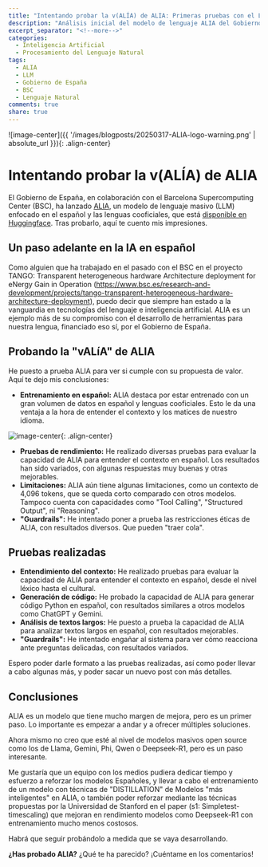```yaml
---
title: "Intentando probar la v(ALÍA) de ALIA: Primeras pruebas con el LLM del Gobierno de España"
description: "Análisis inicial del modelo de lenguaje ALIA del Gobierno de España, con pruebas de rendimiento y entendimiento del contexto en español."
excerpt_separator: "<!--more-->"
categories:
  - Inteligencia Artificial
  - Procesamiento del Lenguaje Natural
tags:
  - ALIA
  - LLM
  - Gobierno de España
  - BSC
  - Lenguaje Natural
comments: true
share: true
---
```


![image-center]({{ '/images/blogposts/20250317-ALIA-logo-warning.png' | absolute_url }}){: .align-center}

# Intentando probar la v(ALÍA) de ALIA

El Gobierno de España, en colaboración con el Barcelona Supercomputing Center (BSC), ha lanzado [ALIA](https://alia.gob.es), un modelo de lenguaje masivo (LLM) enfocado en el español y las lenguas cooficiales, que está [disponible en Huggingface](https://langtech-bsc.gitbook.io/alia-kit/modelos/modelos-de-texto). Tras probarlo, aquí te cuento mis impresiones.

## Un paso adelante en la IA en español

Como alguien que ha trabajado en el pasado con el BSC en el proyecto TANGO: Transparent heterogeneous hardware Architecture deployment for eNergy Gain in Operation (https://www.bsc.es/research-and-development/projects/tango-transparent-heterogeneous-hardware-architecture-deployment), puedo decir que siempre han estado a la vanguardia en tecnologías del lenguaje e inteligencia artificial. ALIA es un ejemplo más de su compromiso con el desarrollo de herramientas para nuestra lengua, financiado eso sí, por el Gobierno de España.

<!--more-->

## Probando la "vALíA" de ALIA

He puesto a prueba ALIA para ver si cumple con su propuesta de valor. Aquí te dejo mis conclusiones:

* **Entrenamiento en español:** ALIA destaca por estar entrenado con un gran volumen de datos en español y lenguas cooficiales. Esto le da una ventaja a la hora de entender el contexto y los matices de nuestro idioma.

![image-center](https://huggingface.co/BSC-LT/ALIA-40b/resolve/main/images/corpus_languages.png){: .align-center}

* **Pruebas de rendimiento:** He realizado diversas pruebas para evaluar la capacidad de ALIA para entender el contexto en español. Los resultados han sido variados, con algunas respuestas muy buenas y otras mejorables.
* **Limitaciones:** ALIA aún tiene algunas limitaciones, como un contexto de 4,096 tokens, que se queda corto comparado con otros modelos. Tampoco cuenta con capacidades como "Tool Calling", "Structured Output", ni "Reasoning".
* **"Guardrails":** He intentado poner a prueba las restricciones éticas de ALIA, con resultados diversos. Que pueden "traer cola".

## Pruebas realizadas

* **Entendimiento del contexto:** He realizado pruebas para evaluar la capacidad de ALIA para entender el contexto en español, desde el nivel léxico hasta el cultural.
* **Generación de código:** He probado la capacidad de ALIA para generar código Python en español, con resultados similares a otros modelos como ChatGPT y Gemini.
* **Análisis de textos largos:** He puesto a prueba la capacidad de ALIA para analizar textos largos en español, con resultados mejorables.
* **"Guardrails":** He intentado engañar al sistema para ver cómo reacciona ante preguntas delicadas, con resultados variados.

Espero poder darle formato a las pruebas realizadas, así como poder llevar a cabo algunas más, y poder sacar un nuevo post con más detalles.

## Conclusiones

ALIA es un modelo que tiene mucho margen de mejora, pero es un primer paso. Lo importante es empezar a andar y a ofrecer múltiples soluciones. 

Ahora mismo no creo que esté al nivel de modelos masivos open source como los de Llama, Gemini, Phi, Qwen o Deepseek-R1, pero es un paso interesante.

Me gustaría que un equipo con los medios pudiera dedicar tiempo y esfuerzo a reforzar los modelos Españoles, y llevar a cabo el entrenamiento de un modelo con técnicas de "DISTILLATION" de Modelos "más inteligentes" en ALIA, o también poder reforzar mediante las técnicas propuestas por la Universidad de Stanford en el paper (s1: Simpletest-timescaling) que mejoran en rendimiento modelos como Deepseek-R1 con entrenamiento mucho menos costosos.

Habrá que seguir probándolo a medida que se vaya desarrollando.


**¿Has probado ALIA?** ¿Qué te ha parecido? ¡Cuéntame en los comentarios!